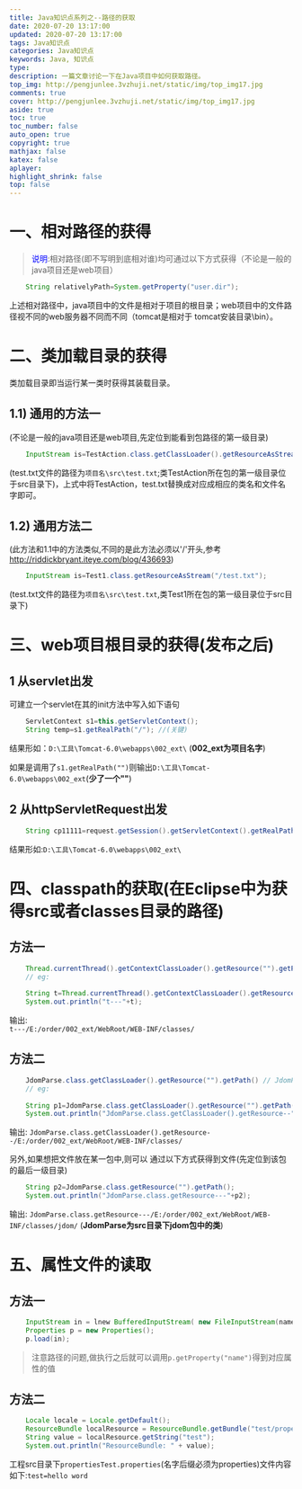 ```yaml
---
title: Java知识点系列之--路径的获取
date: 2020-07-20 13:17:00
updated: 2020-07-20 13:17:00
tags: Java知识点
categories: Java知识点
keywords: Java, 知识点
type: 
description: 一篇文章讨论一下在Java项目中如何获取路径。
top_img: http://pengjunlee.3vzhuji.net/static/img/top_img17.jpg
comments: true
cover: http://pengjunlee.3vzhuji.net/static/img/top_img17.jpg
aside: true
toc: true
toc_number: false
auto_open: true
copyright: true
mathjax: false
katex: false
aplayer:
highlight_shrink: false
top: false
---
```

# 一、相对路径的获得
> <font color=blue>说明</font>:相对路径(即不写明到底相对谁)均可通过以下方式获得（不论是一般的java项目还是web项目）
```Java
	String relativelyPath=System.getProperty("user.dir"); 
```
上述相对路径中，java项目中的文件是相对于项目的根目录；web项目中的文件路径视不同的web服务器不同而不同（tomcat是相对于 tomcat安装目录\bin）。

# 二、类加载目录的获得

类加载目录即当运行某一类时获得其装载目录。

## 1.1) 通用的方法一
(不论是一般的java项目还是web项目,先定位到能看到包路径的第一级目录)
```Java
	InputStream is=TestAction.class.getClassLoader().getResourceAsStream("test.txt"); 
```
(test.txt文件的路径为`项目名\src\test.txt`;类TestAction所在包的第一级目录位于src目录下)，上式中将TestAction，test.txt替换成对应成相应的类名和文件名字即可。

## 1.2) 通用方法二
(此方法和1.1中的方法类似,不同的是此方法必须以'/'开头,参考<http://riddickbryant.iteye.com/blog/436693>) 
```Java
	InputStream is=Test1.class.getResourceAsStream("/test.txt"); 
```
(test.txt文件的路径为`项目名\src\test.txt`,类Test1所在包的第一级目录位于src目录下)

# 三、web项目根目录的获得(发布之后)

## 1 从servlet出发

可建立一个servlet在其的init方法中写入如下语句
```Java
	ServletContext s1=this.getServletContext();
	String temp=s1.getRealPath("/"); //(关键) 
```
结果形如：`D:\工具\Tomcat-6.0\webapps\002_ext\` (**002_ext为项目名字**)

如果是调用了`s1.getRealPath("")`则输出`D:\工具\Tomcat-6.0\webapps\002_ext`(**少了一个"\"**)

## 2 从httpServletRequest出发
```Java
	String cp11111=request.getSession().getServletContext().getRealPath("/");
```
结果形如:`D:\工具\Tomcat-6.0\webapps\002_ext\`

# 四、classpath的获取(在Eclipse中为获得src或者classes目录的路径)

## 方法一
```Java
	Thread.currentThread().getContextClassLoader().getResource("").getPath()
	// eg:
	
	String t=Thread.currentThread().getContextClassLoader().getResource("").getPath();
	System.out.println("t---"+t);
```
输出:  
`t---/E:/order/002_ext/WebRoot/WEB-INF/classes/`

## 方法二
```Java
	JdomParse.class.getClassLoader().getResource("").getPath() // JdomParse为src某一个包中的类,下同
	// eg:
	
	String p1=JdomParse.class.getClassLoader().getResource("").getPath();
	System.out.println("JdomParse.class.getClassLoader().getResource--"+p1);
```
输出: 
`JdomParse.class.getClassLoader().getResource--/E:/order/002_ext/WebRoot/WEB-INF/classes/`

另外,如果想把文件放在某一包中,则可以 通过以下方式获得到文件(先定位到该包的最后一级目录)
```Java
	String p2=JdomParse.class.getResource("").getPath(); 
	System.out.println("JdomParse.class.getResource---"+p2);
```
输出:
`JdomParse.class.getResource---/E:/order/002_ext/WebRoot/WEB-INF/classes/jdom/` (**JdomParse为src目录下jdom包中的类**)

# 五、属性文件的读取

## 方法一
```Java
	InputStream in = lnew BufferedInputStream( new FileInputStream(name));
	Properties p = new Properties();
	p.load(in);
```
> 注意路径的问题,做执行之后就可以调用`p.getProperty("name")`得到对应属性的值

## 方法二
```Java
	Locale locale = Locale.getDefault(); 
	ResourceBundle localResource = ResourceBundle.getBundle("test/propertiesTest", locale); 
	String value = localResource.getString("test"); 
	System.out.println("ResourceBundle: " + value);
```
工程src目录下`propertiesTest.properties`(名字后缀必须为properties)文件内容如下:`test=hello word`